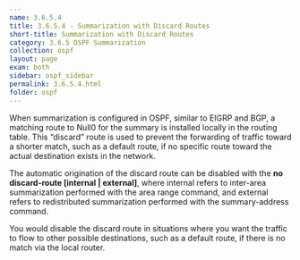 ```yaml
---
name: 3.6.5.4
title: 3.6.5.4 - Summarization with Discard Routes
short-title: Summarization with Discard Routes
category: 3.6.5 OSPF Summarization
collection: ospf
layout: page
exam: both
sidebar: ospf_sidebar
permalink: 3.6.5.4.html
folder: ospf
---
```

When summarization is configured in OSPF, similar to EIGRP and BGP, a matching route to Null0 for the summary is installed locally in the routing table. This “discard” route is used to prevent the forwarding of traffic toward a shorter match, such as a default route, if no specific route toward the actual destination exists in the network.

The automatic origination of the discard route can be disabled with the **no discard-route [internal | external]**, where internal refers to inter-area summarization performed with the area range command, and external refers to redistributed summarization performed with the summary-address command.

You would disable the discard route in situations where you want the traffic to flow to other possible destinations, such as a default route, if there is no match via the local router.
